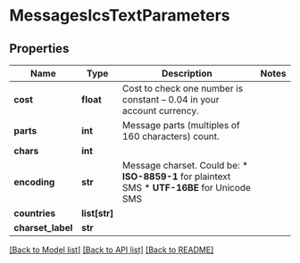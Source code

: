 # MessagesIcsTextParameters

## Properties
Name | Type | Description | Notes
------------ | ------------- | ------------- | -------------
**cost** | **float** | Cost to check one number is constant – 0.04 in your account currency. | 
**parts** | **int** | Message parts (multiples of 160 characters) count. | 
**chars** | **int** |  | 
**encoding** | **str** | Message charset. Could be: * **ISO-8859-1** for plaintext SMS * **UTF-16BE** for Unicode SMS  | 
**countries** | **list[str]** |  | 
**charset_label** | **str** |  | 

[[Back to Model list]](../README.md#documentation-for-models) [[Back to API list]](../README.md#documentation-for-api-endpoints) [[Back to README]](../README.md)


